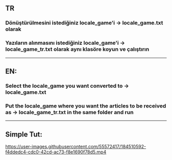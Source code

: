 ## TR
### Dönüştürülmesini istediğiniz locale_game'i -> locale_game.txt olarak
### Yazıların alınmasını istediğiniz locale_game'i -> locale_game_tr.txt olarak aynı klasöre koyun ve çalıştırın
***
## EN:
### Select the locale_game you want converted to -> locale_game.txt
### Put the locale_game where you want the articles to be received as -> locale_game_tr.txt in the same folder and run
***
## Simple Tut:



https://user-images.githubusercontent.com/55572417/184510592-f4ddedc4-cdc0-42cd-ac73-f8e1690f78d5.mp4


